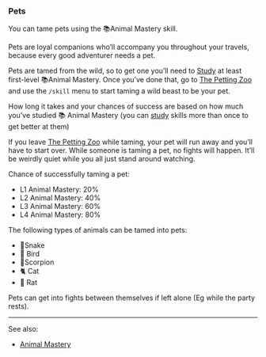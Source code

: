 ### Pets
You can tame pets using the 📚Animal Mastery skill.

Pets are loyal companions who’ll accompany you throughout your travels, because every good adventurer needs a
  pet.

Pets are tamed from the wild, so to get one you’ll need to [Study](../trade_school/study.md) at least first-level 📚Animal Mastery. Once
  you’ve done that, go to [The Petting Zoo](../petting_zoo/index.md) and use the `/skill` menu to start taming a wild beast to be your pet.

How long it takes and your chances of success are based on how much you’ve studied 📚 Animal Mastery (you can [study](../trade_school/study.md)
  skills more than once to get better at them)

If you leave [The Petting Zoo](../petting_zoo/index.md) while taming, your pet will run away and you’ll have to start over. While someone is
  taming a pet, no fights will happen. It’ll be weirdly quiet while you all just stand around watching.

Chance of successfully taming a pet:

- L1 Animal Mastery: 20%
- L2 Animal Mastery: 40%
- L3 Animal Mastery: 60%
- L4 Animal Mastery: 80%

The following types of animals can be tamed into pets:

  - 🐍Snake
  - 🦅 Bird
  - 🦂Scorpion
  - 🐈 Cat
  - 🐀 Rat

Pets can get into fights between themselves if left alone (Eg while the party rests).

---

See also:
 - [Animal Mastery](../trade_school/skills/animal_mastery.md)